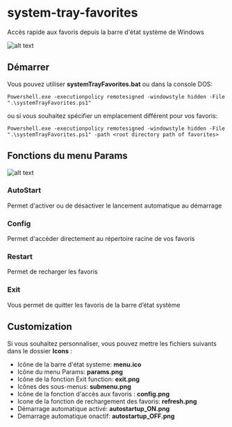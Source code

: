 # system-tray-favorites
Accès rapide aux favoris depuis la barre d'état système de Windows

![alt text](https://github.com/smairesse/system-tray-favorites/blob/main/Readme/examples.png?raw=true)

## Démarrer
Vous pouvez utiliser **systemTrayFavorites.bat** ou dans la console DOS:
```
Powershell.exe -executionpolicy remotesigned -windowstyle hidden -File ".\systemTrayFavorites.ps1"
```
ou si vous souhaitez spécifier un emplacement différent pour vos favoris:
```
Powershell.exe -executionpolicy remotesigned -windowstyle hidden -File ".\systemTrayFavorites.ps1" -path <root directory path of favorites>
```

## Fonctions du menu **Params**

![alt text](https://github.com/smairesse/system-tray-favorites/blob/main/Readme/params.png?raw=true)

### AutoStart
Permet d'activer ou de désactiver le lancement automatique au démarrage

### Config
Permet d'accéder directement au répertoire racine de vos favoris

### Restart
Permet de recharger les favoris

### Exit
Vous permet de quitter les favoris de la barre d’état système

## Customization
Si vous souhaitez personnaliser, vous pouvez mettre les fichiers suivants dans le dossier **Icons** :
* Icône de la barre d'état systeme: **menu.ico**
* Icône du menu Params: **params.png**
* Icône de la fonction Exit function: **exit.png**
* Icônes des sous-menus: **submenu.png**
* Icône de la fonction d'accès aux favoris : **config.png**
* Icone de la fonction de rechargement des favoris: **refresh.png**
* Démarrage automatique activé: **autostartup_ON.png**
* Demarrage automatique onactif: **autostartup_OFF.png**
